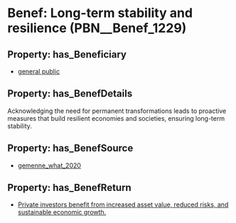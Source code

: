 # Benef: __Long-term stability and resilience__ (PBN__Benef_1229)

## Property: has_Beneficiary

* [general public](../Stakeholder/PBN__Stakeholder_29)

## Property: has_BenefDetails

Acknowledging the need for permanent transformations leads to proactive measures that build resilient economies and societies, ensuring long-term stability.

## Property: has_BenefSource

* [gemenne_what_2020](../Article/PBN__Article_257)

## Property: has_BenefReturn

* [Private investors benefit from increased asset value, reduced risks, and sustainable economic growth.](../BenefReturn/PBN__BenefReturn_1375)

